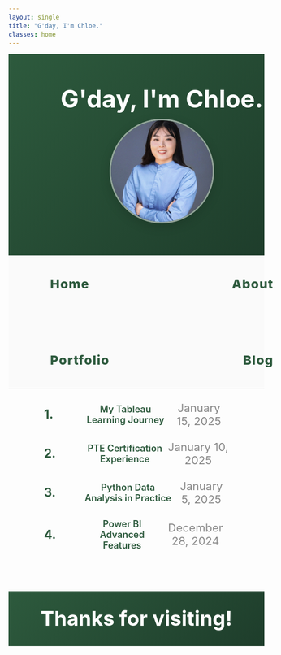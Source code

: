 ```yaml
---
layout: single
title: "G'day, I'm Chloe."
classes: home
---
```


<div class="hero-section" style="background: linear-gradient(135deg, #2d5a3d 0%, #1e3d2b 100%); color: white; padding: 60px 0; text-align: center;">
  <div style="max-width: 1400px; margin: 0 auto; padding: 0 50px;">
    <div style="display: flex; align-items: center; justify-content: center; gap: 10px; flex-wrap: wrap;">
      <div style="flex: 0 0 auto; text-align: right;">
        <h1 style="font-size: 3rem; margin: 0; font-weight: 700; line-height: 1.2;">G'day, I'm Chloe.</h1>
      </div>
      <div style="flex: 0 0 auto; text-align: left;">
        <img src="/assets/images/profile.jpg" alt="Chloe" style="width: 200px; height: 200px; border-radius: 50%; border: 3px solid rgba(255,255,255,0.5); object-fit: cover; object-position: center; image-rendering: -webkit-optimize-contrast; image-rendering: crisp-edges; box-shadow: 0 6px 20px rgba(0,0,0,0.15);">
      </div>
    </div>
  </div>
</div>

<style>
/* 强制覆盖Jekyll默认样式 */
.hero-section {
  width: 100% !important;
  max-width: none !important;
  margin: 0 !important;
  padding: 60px 0 !important;
  background: linear-gradient(135deg, #2d5a3d 0%, #1e3d2b 100%) !important;
  color: white !important;
  text-align: center !important;
}

.hero-section > div {
  max-width: 1400px !important;
  margin: 0 auto !important;
  padding: 0 50px !important;
  width: 100% !important;
}

.hero-section > div > div {
  display: flex !important;
  align-items: center !important;
  justify-content: center !important;
  gap: 10px !important;
  flex-wrap: wrap !important;
  width: 100% !important;
}

/* 笔记本电脑响应式 */
@media (min-width: 769px) {
  .hero-section > div > div {
    flex-direction: row !important;
  }
  .hero-section h1 {
    font-size: 3rem !important;
  }
  .hero-section img {
    width: 200px !important;
    height: 200px !important;
    image-rendering: -webkit-optimize-contrast !important;
    image-rendering: crisp-edges !important;
    object-fit: cover !important;
    object-position: center !important;
  }
}

/* 手机响应式 */
@media (max-width: 768px) {
  .hero-section {
    padding: 50px 20px !important;
  }
  .hero-section > div > div {
    flex-direction: column !important;
    gap: 5px !important;
    text-align: center !important;
  }
  .hero-section h1 {
    font-size: 2.5rem !important;
  }
  .hero-section p {
    font-size: 1rem !important;
  }
  .hero-section img {
    width: 160px !important;
    height: 160px !important;
    image-rendering: -webkit-optimize-contrast !important;
    image-rendering: crisp-edges !important;
    object-fit: cover !important;
    object-position: center !important;
  }
}
</style>

<div class="nav-section" style="text-align: center; margin: 30px 0; padding: 20px 0; border-top: 1px solid #e8e8e8; border-bottom: 1px solid #e8e8e8; background: #fafafa;">
  <div style="max-width: 1400px; margin: 0 auto; padding: 0 50px;">
    <div style="display: flex; justify-content: space-between; align-items: center; flex-wrap: wrap;">
      <a href="/" style="color: #2d5a3d; text-decoration: none; font-weight: 800; font-size: 28px; padding: 22px 35px; border-radius: 15px; transition: all 0.3s ease; letter-spacing: 1.2px;">Home</a>
      <a href="/about/" style="color: #2d5a3d; text-decoration: none; font-weight: 800; font-size: 28px; padding: 22px 35px; border-radius: 15px; transition: all 0.3s ease; letter-spacing: 1.2px;">About</a>
      <a href="/portfolio/" style="color: #2d5a3d; text-decoration: none; font-weight: 800; font-size: 28px; padding: 22px 35px; border-radius: 15px; transition: all 0.3s ease; letter-spacing: 1.2px;">Portfolio</a>
      <a href="/blog/" style="color: #2d5a3d; text-decoration: none; font-weight: 800; font-size: 28px; padding: 22px 35px; border-radius: 15px; transition: all 0.3s ease; letter-spacing: 1.2px;">Blog</a>
    </div>
  </div>
</div>

<style>
/* 导航栏样式 */
.nav-section {
  width: 100% !important;
  max-width: none !important;
  margin: 30px 0 !important;
  padding: 20px 0 !important;
  text-align: center !important;
  border-top: 1px solid #e8e8e8 !important;
  border-bottom: 1px solid #e8e8e8 !important;
  background: #fafafa !important;
}

.nav-section > div {
  max-width: 1400px !important;
  margin: 0 auto !important;
  padding: 0 50px !important;
  width: 100% !important;
}

.nav-section > div > div {
  display: flex !important;
  justify-content: space-between !important;
  align-items: center !important;
  flex-wrap: wrap !important;
  width: 100% !important;
}

.nav-section a {
  color: #2d5a3d !important;
  text-decoration: none !important;
  font-weight: 800 !important;
  font-size: 28px !important;
  padding: 22px 35px !important;
  border-radius: 15px !important;
  transition: all 0.3s ease !important;
  letter-spacing: 1.2px !important;
}

/* 手机导航响应式 */
@media (max-width: 768px) {
  .nav-section > div > div {
    gap: 50px !important;
    flex-wrap: wrap !important;
  }
  .nav-section a {
    font-size: 22px !important;
    padding: 18px 28px !important;
    font-weight: 800 !important;
  }
}

/* 平板导航响应式 */
@media (min-width: 769px) and (max-width: 1024px) {
  .nav-section > div > div {
    gap: 80px !important;
  }
  .nav-section a {
    font-size: 25px !important;
    padding: 20px 32px !important;
  }
}

/* 文章列表样式 - 主页使用宽屏 */
.blog-posts {
  text-align: center !important;
  max-width: 1400px !important;
  margin: 0 auto !important;
  padding: 0 20px !important;
}

.blog-posts ul {
  list-style: none !important;
  padding: 0 !important;
  margin: 20px 0 !important;
}

.blog-posts li {
  margin: 15px 0 !important;
  padding: 10px 0 !important;
  border-bottom: 1px solid #f0f0f0 !important;
}

.blog-posts li:last-child {
  border-bottom: none !important;
}

.blog-posts a {
  color: #2d5a3d !important;
  text-decoration: none !important;
  font-weight: 600 !important;
  font-size: 18px !important;
}

.blog-posts a:hover {
  color: #1e3d2b !important;
  text-decoration: underline !important;
}

/* 隐藏RSS feed */
.page__footer-feed,
.feed__icon,
a[href*="feed.xml"],
a[href*="rss.xml"],
a[href*="atom.xml"] {
  display: none !important;
}

/* 居中footer版权信息 */
.page__footer {
  text-align: center !important;
}

.page__footer-copyright {
  text-align: center !important;
  margin: 0 auto !important;
}

/* 主页宽屏布局 - 保持原来的宽屏效果 */
.page__content {
  max-width: 1400px !important;
  margin: 0 auto !important;
  padding: 0 !important;
}

.single .page__content {
  max-width: 1400px !important;
  margin: 0 auto !important;
  padding: 0 !important;
}

.single .page__inner {
  max-width: 1400px !important;
  margin: 0 auto !important;
}

/* 确保主页内容区域不受其他样式影响 */
body.home .page__content,
body.home .page__inner,
body.home .single .page__content,
body.home .single .page__inner {
  max-width: 1400px !important;
  margin: 0 auto !important;
  padding: 0 !important;
}

/* 主页特有样式 - 强制宽屏布局 */
.hero-section,
.nav-section,
.blog-posts {
  max-width: 1400px !important;
  margin: 0 auto !important;
}

/* 强制覆盖所有可能的容器限制 */
.home .page__inner,
.home .page__content,
.home .single .page__inner,
.home .single .page__content,
.home .page {
  max-width: 1400px !important;
  width: 100% !important;
  margin: 0 auto !important;
  padding: 0 !important;
}

/* 确保主页的各个部分都使用宽屏 */
.home .hero-section > div {
  max-width: 1400px !important;
  width: 100% !important;
}

.home .nav-section > div {
  max-width: 1400px !important;
  width: 100% !important;
}

.home .blog-posts > div {
  max-width: 1400px !important;
  width: 100% !important;
}

/* 主页强制宽屏 - 最高优先级 */
body.home .blog-posts {
  max-width: 1400px !important;
  width: 100% !important;
}

body.home .blog-posts > div {
  max-width: 1400px !important;
  width: 100% !important;
}

/* 确保主页不受其他页面样式影响 */
.home .page__content.blog-posts,
.home .single .page__content.blog-posts {
  max-width: 1400px !important;
  width: 100% !important;
}
</style>

<div class="blog-posts">
<div style="max-width: 1400px; margin: 0 auto; padding: 0 50px;">
  <div style="margin: 25px 0; padding: 0;">
    <div style="display: flex; align-items: center;">
      <span style="color: #2d5a3d; font-weight: 700; font-size: 24px; width: 60px; text-align: left;">1.</span>
      <div style="flex: 1; display: flex; justify-content: space-between; align-items: center; padding-left: 15px;">
        <a href="/blog/tableau-basics/" style="color: #2d5a3d; text-decoration: none; font-weight: 600; font-size: 26px;">My Tableau Learning Journey</a>
        <span style="color: #888; font-size: 22px; font-weight: normal;">January 15, 2025</span>
      </div>
    </div>
  </div>
  <div style="margin: 25px 0; padding: 0;">
    <div style="display: flex; align-items: center;">
      <span style="color: #2d5a3d; font-weight: 700; font-size: 24px; width: 60px; text-align: left;">2.</span>
      <div style="flex: 1; display: flex; justify-content: space-between; align-items: center; padding-left: 15px;">
        <a href="/blog/pte-learning-experience/" style="color: #2d5a3d; text-decoration: none; font-weight: 600; font-size: 26px;">PTE Certification Experience</a>
        <span style="color: #888; font-size: 22px; font-weight: normal;">January 10, 2025</span>
      </div>
    </div>
  </div>
  <div style="margin: 25px 0; padding: 0;">
    <div style="display: flex; align-items: center;">
      <span style="color: #2d5a3d; font-weight: 700; font-size: 24px; width: 60px; text-align: left;">3.</span>
      <div style="flex: 1; display: flex; justify-content: space-between; align-items: center; padding-left: 15px;">
        <a href="/blog/python-data-analysis/" style="color: #2d5a3d; text-decoration: none; font-weight: 600; font-size: 26px;">Python Data Analysis in Practice</a>
        <span style="color: #888; font-size: 22px; font-weight: normal;">January 5, 2025</span>
      </div>
    </div>
  </div>
  <div style="margin: 25px 0; padding: 0;">
    <div style="display: flex; align-items: center;">
      <span style="color: #2d5a3d; font-weight: 700; font-size: 24px; width: 60px; text-align: left;">4.</span>
      <div style="flex: 1; display: flex; justify-content: space-between; align-items: center; padding-left: 15px;">
        <a href="/blog/power-bi-advanced/" style="color: #2d5a3d; text-decoration: none; font-weight: 600; font-size: 26px;">Power BI Advanced Features</a>
        <span style="color: #888; font-size: 22px; font-weight: normal;">December 28, 2024</span>
      </div>
    </div>
  </div>
</div>
</div>

<div style="background: linear-gradient(135deg, #2d5a3d 0%, #1e3d2b 100%); color: white; padding: 30px 0; text-align: center; margin: 80px 0 0 0;">
  <div style="max-width: 1400px; margin: 0 auto; padding: 0 50px;">
    <h1 style="font-size: 2.5rem; margin: 0; font-weight: 700; line-height: 1.2;">Thanks for visiting!</h1>
  </div>
</div>



